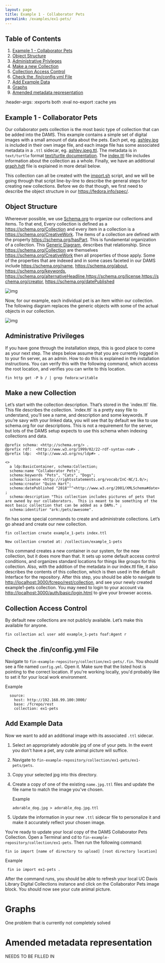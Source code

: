 ```yaml
---
layout: page
title: Example 1 - Collaborator Pets
permalink: /examples/ex1-pets/
---
```


## Table of Contents

1. [Example 1 - Collaborator Pets](#org09309de)
  1.  [Object Structure](#org2ad71b7)
  2.  [Administrative Privleges](#org09009e1)
  3.  [Make a new Collection](#org376d22c)
  4.  [Collection Access Control](#org15e1dc4)
  5.  [Check the .fin/config.yml File](#orgadfd184)
  5.  [Add Example Data](#orgadfd185)
2. [Graphs](#orgfd006fc)
3. [Amended metadata representation](#org642851f)

:header-args:    :exports both :eval no-export :cache yes

<a id="org09309de"></a>

## Example 1 - Collaborator Pets

Our collaborator pets collection is the most basic type of collection that can
be added into the DAMS. This example contains a simple set of digital images
with a small amount of data about the pets. Each pet, eg. [ashley.jpg](./ashley.jpg) is included
in their own image file, and each image file has some associated metadata in a
`.ttl` sidecar, eg. [ashley.jpeg.ttl](./ashley.jpeg.ttl). The metadata is in `text/turtle` format [text/turtle documentation](https://www.w3.org/TeamSubmission/turtle/).
The [index.ttl](./index.ttl) file includes information about the collection as a whole.
Finally, we have an additional [graph.hdt](./graph.hdt) file is explained in more detail below.

This collection can all be created with the [import.sh](./import.sh) script, and we will be
going through that script line-by-line to describe the general steps for
creating new collections.  Before we do that though, we first need to describe
the object structure in our <https://fedora.info/spec/>.


<a id="org2ad71b7"></a>

## Object Structure

Whereever possible, we use [Schema.org](https://schema.org/) to organize our collections and items.
To that end, Every collection is defined as a <https://schema.org/Collection> and every item in a
collection is a <https://schema.org/CreativeWork>. The items of a collection are defined
with the property <https://schema.org/hasPart>.  This is fundamental organization of a
collection. This [Generic Diagram](./docs/generic_diagram.png), describes that relationship.  Since
<https://schema.org/Collection> are themselves <https://schema.org/CreativeWork> then all properties of
those apply.  Some of the properties that are indexed and in some cases
faceted in our DAMS include <https://schema.org/name>, <https://schema.org/about>, <https://schema.org/keywords>,
<https://schema.org/alternativeHeadline>,<https://schema.org/license>,<https://schema.org/creator>,
<https://schema.org/datePublished>

![img](./docs/generic_diagram.png)

Now, for our example, each individual pet is an item within our collection.  The
following diagram replaces the generic objects with some of the actual objects
in our collection.

![img](./docs/diagram.png)


<a id="org09009e1"></a>

## Administrative Privileges

If you have gone through the installation steps, this is good place to come as
your next step.  The steps below assume that you are currently logged in to your
fin server, as an admin.  How to do this is explained in the installation
instructions.  You can verify this with the following command, which access the
root location, and verifies you can write to this location.

    fin http get -P b / | grep fedora:writable


<a id="org376d22c"></a>

## Make a new Collection

Let&rsquo;s start with the collection description.  That&rsquo;s stored in the \`index.ttl\`
file.  This file describes the collection. \`index.ttl\` is a pretty easy file to
understand, you&rsquo;ll see a name, and description and some keywords.  If you&rsquo;re
savy with your linked data, you will see that by default we like to use
schema.org for our descriptions.  This is not a requirement for the server, but
lots of the DAMS setup expects to use this schema when indexing collections and
data.

    @prefix schema: <http://schema.org/> .
    @prefix rdf:  <http://www.w3.org/1999/02/22-rdf-syntax-ns#> .
    @prefix ldp:  <http://www.w3.org/ns/ldp#> .

    <>
      a ldp:BasicContainer, schema:Collection;
      schema:name "Collaborator Pets";
      schema:keywords "Pets", "Cats", "Dogs";
      schema:license <http://rightsstatements.org/vocab/InC-NC/1.0/>;
      schema:creator "Quinn Hart";
      schema:datePublished "2018"^^<http://www.w3.org/2001/XMLSchema#date>  ;
      schema:description "This collection includes pictures of pets that are owned by our collaborators.  This is meant to be something of the most basic collection that can be added as a DAMs." ;
      schema:identifier "ark:/pets/awesome".

fin has some special commands to create and administrate collections.  Let&rsquo;s
go ahead and create our new collection.

    fin collection create example_1-pets index.ttl

    New collection created at: /collection/example_1-pets

This command creates a new container in our system, for the new collection, but
it does more than that. It sets up some default access control conditions, and
organizes standard locations for things like groups for this collection. Also,
with the addition of the metadata in our index.ttl file, it also describes the
contents of this collection, which is then used in the default Interface for the
repository. After this step, you should be able to navigate to
<http://localhost:3000/fcrepo/rest/collection>, and see your newly created
example1-pets collection. You may need to login to your account via
<http://localhost:3000/auth/basic/login.html> to give your browser access.


<a id="org15e1dc4"></a>

## Collection Access Control

By default new collections are not publicly available.  Let&rsquo;s make this
available for anyone.

    fin collection acl user add example_1-pets foaf:Agent r


<a id="orgadfd184"></a>

## Check the .fin/config.yml File

Navigate to `fin-example-repository/collection/ex1-pets/.fin`. You should see a file named `config.yml`. Open it. Make sure that the listed host is pointing to the correct location. If you're working locally, you'd probably like to set it for your local work environment.

Example
```  
  source:  
    host: http://192.168.99.100:3000/    
    base: /fcrepo/rest    
    collection: ex1-pets
```
 
<a id="orgadfd185"></a>

## Add Example Data

Now we want to add an additional image with its associated `.ttl` sidecar.

  1. Select an appropriately adorable jpg of one of your pets. In the event you don't have a pet, any cute animal picture will suffice.
  2. Navigate to `fin-example-repository/collection/ex1-pets/ex1-pets/pets`.
  3. Copy your selected jpg into this directory.
  4. Create a copy of one of the existing `name.jpg.ttl` files and update the file name to match the image you've chosen.
      
      Example
      
        `adorable_dog.jpg > adorable_dog.jpg.ttl`
        
  5. Update the information in your new `.ttl` sidecar file to personalize it and make it accurately reflect your chosen image.
  
You're ready to update your local copy of the DAMS Collaborator Pets Collection.
Open a Terminal and cd to `fin-example-repository/collection/ex1-pets`. Then run the following command:
    
    fin io import [name of directory to upload] [root directory location]

   Example

     fin io import ex1-pets .
     
After the command runs, you should be able to refresh your local UC Davis Library Digital Collections instance and click on the Collaborator Pets image block.  You should now see your cute animal picture.


<a id="orgfd006fc"></a>

# Graphs

One problem that is currently not completely solved


<a id="org642851f"></a>

# Amended metadata representation

NEEDS TO BE FILLED IN
